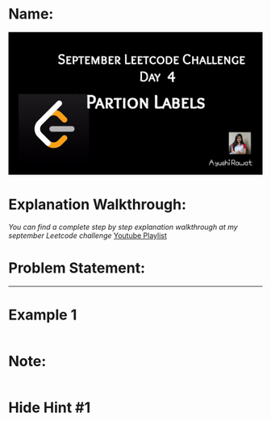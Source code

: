 Name:
==========================

![alt text](https://github.com/ayushi7rawat/LeetCode/blob/master/September%20Leetcode%20Challenge/S_D04_Partition%20Labels/cover.jpg)

Explanation Walkthrough:
==========================
*You can find a complete step by step explanation walkthrough at my september Leetcode challenge* [Youtube Playlist](https://www.youtube.com/playlist?list=PLjaO05BrsbIP4_rYhYjB95q-IpxoIXmlm)

Problem Statement:
==========================

---
Example 1
==========================
```

```

Note:
==========================
```

```

Hide Hint #1
==========================
```

```